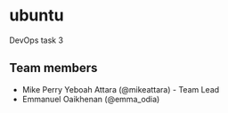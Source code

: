 # ubuntu

DevOps task 3

## Team members

- Mike Perry Yeboah Attara (@mikeattara) - Team Lead
- Emmanuel Oaikhenan (@emma_odia)
